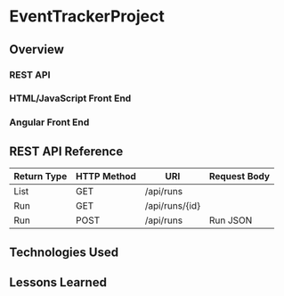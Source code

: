 # EventTrackerProject

## Overview

### REST API

### HTML/JavaScript Front End

### Angular Front End

## REST API Reference
|Return Type | HTTP Method | URI | Request Body |
|------------|-------------|-----|--------------|
| List<Run>  |GET          | /api/runs | |
| Run        |GET          | /api/runs/{id} | |
| Run        |POST  | /api/runs | Run JSON |

## Technologies Used

## Lessons Learned
